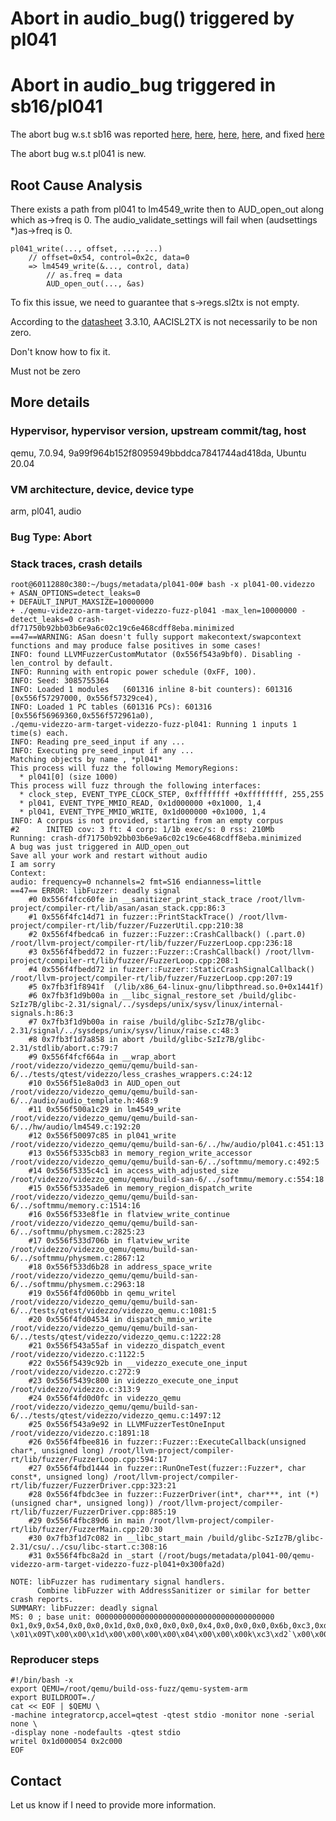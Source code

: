 # Abort in audio_bug() triggered by pl041

# Abort in audio_bug triggered in sb16/pl041

The abort bug w.s.t sb16 was reported
[here](https://www.mail-archive.com/debian-bugs-dist@lists.debian.org/msg1698894.html),
[here](https://bugzilla.redhat.com/show_bug.cgi?id=1829185),
[here](https://lists.gnu.org/archive/html/qemu-devel/2021-01/msg01146.html),
[here](https://bugs.chromium.org/p/oss-fuzz/issues/detail?id=30574&q=label%3AProj-qemu),
and fixed
[here](https://bugs.launchpad.net/qemu/+bug/1910603/comments/2)

The abort bug w.s.t pl041 is new.

## Root Cause Analysis

There exists a path from pl041 to lm4549_write then to
AUD_open_out along which as->freq is 0. The audio_validate_settings
will fail when (audsettings *)as->freq is 0.

```
pl041_write(..., offset, ..., ...)
    // offset=0x54, control=0x2c, data=0
    => lm4549_write(&..., control, data)
        // as.freq = data
        AUD_open_out(..., &as)
```

To fix this issue, we need to guarantee that s->regs.sl2tx is not empty.

According to the
[datasheet](https://datasheet.datasheetarchive.com/originals/library/Datasheets-SL1/DSASL001541.pdf)
3.3.10, AACISL2TX is not necessarily to be non zero.

Don't know how to fix it.

Must not be zero

## More details

### Hypervisor, hypervisor version, upstream commit/tag, host

qemu, 7.0.94, 9a99f964b152f8095949bbddca7841744ad418da, Ubuntu 20.04

### VM architecture, device, device type

arm, pl041, audio

### Bug Type: Abort

### Stack traces, crash details

```
root@60112880c380:~/bugs/metadata/pl041-00# bash -x pl041-00.videzzo 
+ ASAN_OPTIONS=detect_leaks=0
+ DEFAULT_INPUT_MAXSIZE=10000000
+ ./qemu-videzzo-arm-target-videzzo-fuzz-pl041 -max_len=10000000 -detect_leaks=0 crash-df71750b92bb03b6e9a6c02c19c6e468cdff8eba.minimized
==47==WARNING: ASan doesn't fully support makecontext/swapcontext functions and may produce false positives in some cases!
INFO: found LLVMFuzzerCustomMutator (0x556f543a9bf0). Disabling -len_control by default.
INFO: Running with entropic power schedule (0xFF, 100).
INFO: Seed: 3085755364
INFO: Loaded 1 modules   (601316 inline 8-bit counters): 601316 [0x556f57297000, 0x556f57329ce4), 
INFO: Loaded 1 PC tables (601316 PCs): 601316 [0x556f56969360,0x556f572961a0), 
./qemu-videzzo-arm-target-videzzo-fuzz-pl041: Running 1 inputs 1 time(s) each.
INFO: Reading pre_seed_input if any ...
INFO: Executing pre_seed_input if any ...
Matching objects by name , *pl041*
This process will fuzz the following MemoryRegions:
  * pl041[0] (size 1000)
This process will fuzz through the following interfaces:
  * clock_step, EVENT_TYPE_CLOCK_STEP, 0xffffffff +0xffffffff, 255,255
  * pl041, EVENT_TYPE_MMIO_READ, 0x1d000000 +0x1000, 1,4
  * pl041, EVENT_TYPE_MMIO_WRITE, 0x1d000000 +0x1000, 1,4
INFO: A corpus is not provided, starting from an empty corpus
#2      INITED cov: 3 ft: 4 corp: 1/1b exec/s: 0 rss: 210Mb
Running: crash-df71750b92bb03b6e9a6c02c19c6e468cdff8eba.minimized
A bug was just triggered in AUD_open_out
Save all your work and restart without audio
I am sorry
Context:
audio: frequency=0 nchannels=2 fmt=S16 endianness=little
==47== ERROR: libFuzzer: deadly signal
    #0 0x556f4fcc60fe in __sanitizer_print_stack_trace /root/llvm-project/compiler-rt/lib/asan/asan_stack.cpp:86:3
    #1 0x556f4fc14d71 in fuzzer::PrintStackTrace() /root/llvm-project/compiler-rt/lib/fuzzer/FuzzerUtil.cpp:210:38
    #2 0x556f4fbedca6 in fuzzer::Fuzzer::CrashCallback() (.part.0) /root/llvm-project/compiler-rt/lib/fuzzer/FuzzerLoop.cpp:236:18
    #3 0x556f4fbedd72 in fuzzer::Fuzzer::CrashCallback() /root/llvm-project/compiler-rt/lib/fuzzer/FuzzerLoop.cpp:208:1
    #4 0x556f4fbedd72 in fuzzer::Fuzzer::StaticCrashSignalCallback() /root/llvm-project/compiler-rt/lib/fuzzer/FuzzerLoop.cpp:207:19
    #5 0x7fb3f1f8941f  (/lib/x86_64-linux-gnu/libpthread.so.0+0x1441f)
    #6 0x7fb3f1d9b00a in __libc_signal_restore_set /build/glibc-SzIz7B/glibc-2.31/signal/../sysdeps/unix/sysv/linux/internal-signals.h:86:3
    #7 0x7fb3f1d9b00a in raise /build/glibc-SzIz7B/glibc-2.31/signal/../sysdeps/unix/sysv/linux/raise.c:48:3
    #8 0x7fb3f1d7a858 in abort /build/glibc-SzIz7B/glibc-2.31/stdlib/abort.c:79:7
    #9 0x556f4fcf664a in __wrap_abort /root/videzzo/videzzo_qemu/qemu/build-san-6/../tests/qtest/videzzo/less_crashes_wrappers.c:24:12
    #10 0x556f51e8a0d3 in AUD_open_out /root/videzzo/videzzo_qemu/qemu/build-san-6/../audio/audio_template.h:468:9
    #11 0x556f500a1c29 in lm4549_write /root/videzzo/videzzo_qemu/qemu/build-san-6/../hw/audio/lm4549.c:192:20
    #12 0x556f50097c85 in pl041_write /root/videzzo/videzzo_qemu/qemu/build-san-6/../hw/audio/pl041.c:451:13
    #13 0x556f5335cb83 in memory_region_write_accessor /root/videzzo/videzzo_qemu/qemu/build-san-6/../softmmu/memory.c:492:5
    #14 0x556f5335c4c1 in access_with_adjusted_size /root/videzzo/videzzo_qemu/qemu/build-san-6/../softmmu/memory.c:554:18
    #15 0x556f5335ade6 in memory_region_dispatch_write /root/videzzo/videzzo_qemu/qemu/build-san-6/../softmmu/memory.c:1514:16
    #16 0x556f533e8f1e in flatview_write_continue /root/videzzo/videzzo_qemu/qemu/build-san-6/../softmmu/physmem.c:2825:23
    #17 0x556f533d706b in flatview_write /root/videzzo/videzzo_qemu/qemu/build-san-6/../softmmu/physmem.c:2867:12
    #18 0x556f533d6b28 in address_space_write /root/videzzo/videzzo_qemu/qemu/build-san-6/../softmmu/physmem.c:2963:18
    #19 0x556f4fd060bb in qemu_writel /root/videzzo/videzzo_qemu/qemu/build-san-6/../tests/qtest/videzzo/videzzo_qemu.c:1081:5
    #20 0x556f4fd04534 in dispatch_mmio_write /root/videzzo/videzzo_qemu/qemu/build-san-6/../tests/qtest/videzzo/videzzo_qemu.c:1222:28
    #21 0x556f543a55af in videzzo_dispatch_event /root/videzzo/videzzo.c:1122:5
    #22 0x556f5439c92b in __videzzo_execute_one_input /root/videzzo/videzzo.c:272:9
    #23 0x556f5439c800 in videzzo_execute_one_input /root/videzzo/videzzo.c:313:9
    #24 0x556f4fd0d0fc in videzzo_qemu /root/videzzo/videzzo_qemu/qemu/build-san-6/../tests/qtest/videzzo/videzzo_qemu.c:1497:12
    #25 0x556f543a9e92 in LLVMFuzzerTestOneInput /root/videzzo/videzzo.c:1891:18
    #26 0x556f4fbee816 in fuzzer::Fuzzer::ExecuteCallback(unsigned char*, unsigned long) /root/llvm-project/compiler-rt/lib/fuzzer/FuzzerLoop.cpp:594:17
    #27 0x556f4fbd1444 in fuzzer::RunOneTest(fuzzer::Fuzzer*, char const*, unsigned long) /root/llvm-project/compiler-rt/lib/fuzzer/FuzzerDriver.cpp:323:21
    #28 0x556f4fbdc3ee in fuzzer::FuzzerDriver(int*, char***, int (*)(unsigned char*, unsigned long)) /root/llvm-project/compiler-rt/lib/fuzzer/FuzzerDriver.cpp:885:19
    #29 0x556f4fbc89d6 in main /root/llvm-project/compiler-rt/lib/fuzzer/FuzzerMain.cpp:20:30
    #30 0x7fb3f1d7c082 in __libc_start_main /build/glibc-SzIz7B/glibc-2.31/csu/../csu/libc-start.c:308:16
    #31 0x556f4fbc8a2d in _start (/root/bugs/metadata/pl041-00/qemu-videzzo-arm-target-videzzo-fuzz-pl041+0x300fa2d)

NOTE: libFuzzer has rudimentary signal handlers.
      Combine libFuzzer with AddressSanitizer or similar for better crash reports.
SUMMARY: libFuzzer: deadly signal
MS: 0 ; base unit: 0000000000000000000000000000000000000000
0x1,0x9,0x54,0x0,0x0,0x1d,0x0,0x0,0x0,0x0,0x4,0x0,0x0,0x0,0x6b,0xc3,0xd2,0x60,0x0,0x0,0x0,0x0,
\x01\x09T\x00\x00\x1d\x00\x00\x00\x00\x04\x00\x00\x00k\xc3\xd2`\x00\x00\x00\x00
```

### Reproducer steps

```
#!/bin/bash -x
export QEMU=/root/qemu/build-oss-fuzz/qemu-system-arm
export BUILDROOT=./
cat << EOF | $QEMU \
-machine integratorcp,accel=qtest -qtest stdio -monitor none -serial none \
-display none -nodefaults -qtest stdio
writel 0x1d000054 0x2c000
EOF
```

## Contact

Let us know if I need to provide more information.
